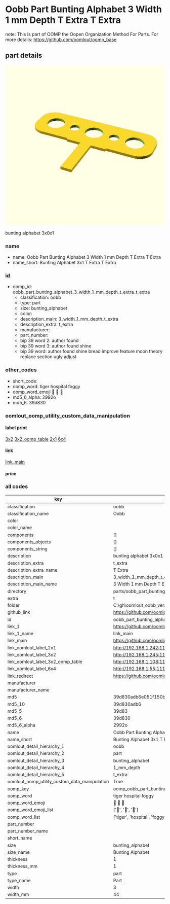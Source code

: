 # Oobb Part Bunting Alphabet 3 Width 1 mm Depth T Extra T Extra  

note: This is part of OOMP the Oopen Organization Method For Parts. For more details: https://github.com/oomlout/oomp_base

##  part details
  

[![](3dpr.png)](3dpr.png)

bunting alphabet 3x0x1



### name
* name: Oobb Part Bunting Alphabet 3 Width 1 mm Depth T Extra T Extra
* name_short: Bunting Alphabet 3x1 T Extra T Extra
### id
* oomp_id: oobb_part_bunting_alphabet_3_width_1_mm_depth_t_extra_t_extra
  * classification: oobb
  * type: part
  * size: bunting_alphabet
  * color: 
  * description_main: 3_width_1_mm_depth_t_extra
  * description_extra: t_extra
  * manufacturer: 
  * part_number: 
  * bip 39 word 2: author found
  * bip 39 word 3: author found shine
  * bip 39 word: author found shine bread improve feature moon theory replace section ugly adjust

### other_codes
* short_code: 
* oomp_word: tiger hospital foggy
* oomp_word_emoji :tiger: :hospital: :foggy:
* md5_6_alpha: 2992o
* md5_6: 39d830






### oomlout_oomp_utility_custom_data_manipulation
#### label print
[3x2](http://192.168.1.245:1112/?label=oomp%202992o)
[3x2_oomp_table](http://192.168.1.108:1112/?label=oomp%202992o)
[2x1](http://192.168.1.242:1112/?label=oomp%202992o)
[6x4](http://192.168.1.55:1112/?label=oomp%202992o)    

#### link

[link_main](https://github.com/oomlout/oomlout_oobb_version_4_generated_parts/tree/main/navigation_oomp/oobb/part/bunting_alphabet/3_width_1_mm_depth_t_extra/t_extra/part)                              

#### price







### all codes 
| key | value |  
| --- | --- |  
| classification | oobb |  
| classification_name | Oobb |  
| color |  |  
| color_name |  |  
| components | [] |  
| components_objects | [] |  
| components_string | [] |  
| description | bunting alphabet 3x0x1 |  
| description_extra | t_extra |  
| description_extra_name | T Extra |  
| description_main | 3_width_1_mm_depth_t_extra |  
| description_main_name | 3 Width 1 mm Depth T Extra |  
| directory | parts/oobb_part_bunting_alphabet_3_width_1_mm_depth_t_extra_t_extra |  
| extra | t |  
| folder | C:\gh\oomlout_oobb_version_4_generated_parts\parts\oobb_part_bunting_alphabet_3_width_1_mm_depth_t_extra_t_extra |  
| github_link | https://github.com/oomlout/oomlout_oomp_part_src/tree/main/parts/oobb_part_bunting_alphabet_3_width_1_mm_depth_t_extra_t_extra |  
| id | oobb_part_bunting_alphabet_3_width_1_mm_depth_t_extra_t_extra |  
| link_1 | https://github.com/oomlout/oomlout_oobb_version_4_generated_parts/tree/main/navigation_oomp/oobb/part/bunting_alphabet/3_width_1_mm_depth_t_extra/t_extra/part |  
| link_1_name | link_main |  
| link_main | https://github.com/oomlout/oomlout_oobb_version_4_generated_parts/tree/main/navigation_oomp/oobb/part/bunting_alphabet/3_width_1_mm_depth_t_extra/t_extra/part |  
| link_oomlout_label_2x1 | http://192.168.1.242:1112/?label=oomp%202992o |  
| link_oomlout_label_3x2 | http://192.168.1.245:1112/?label=oomp%202992o |  
| link_oomlout_label_3x2_oomp_table | http://192.168.1.108:1112/?label=oomp%202992o |  
| link_oomlout_label_6x4 | http://192.168.1.55:1112/?label=oomp%202992o |  
| link_redirect | https://github.com/oomlout/oomlout_oobb_version_4_generated_parts/tree/main/parts/oobb_bunting_alphabet_03_01_ex_t |  
| manufacturer |  |  
| manufacturer_name |  |  
| md5 | 39d830adb6e051f150b901b78bd7087b |  
| md5_10 | 39d830adb6 |  
| md5_5 | 39d83 |  
| md5_6 | 39d830 |  
| md5_6_alpha | 2992o |  
| name | Oobb Part Bunting Alphabet 3 Width 1 mm Depth T Extra T Extra |  
| name_short | Bunting Alphabet 3x1 T Extra T Extra |  
| oomlout_detail_hierarchy_1 | oobb |  
| oomlout_detail_hierarchy_2 | part |  
| oomlout_detail_hierarchy_3 | bunting_alphabet |  
| oomlout_detail_hierarchy_4 | 1_mm_depth |  
| oomlout_detail_hierarchy_5 | t_extra |  
| oomlout_oomp_utility_custom_data_manipulation | True |  
| oomp_key | oomp_oobb_part_bunting_alphabet_3_width_1_mm_depth_t_extra_t_extra |  
| oomp_word | tiger hospital foggy |  
| oomp_word_emoji | :tiger: :hospital: :foggy: |  
| oomp_word_emoji_list | [':tiger:', ':hospital:', ':foggy:'] |  
| oomp_word_list | ['tiger', 'hospital', 'foggy'] |  
| part_number |  |  
| part_number_name |  |  
| short_name |  |  
| size | bunting_alphabet |  
| size_name | Bunting Alphabet |  
| thickness | 1 |  
| thickness_mm | 1 |  
| type | part |  
| type_name | Part |  
| width | 3 |  
| width_mm | 44 |  
